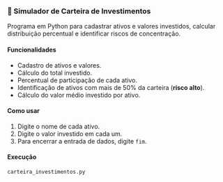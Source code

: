 ### 💼 Simulador de Carteira de Investimentos

Programa em Python para cadastrar ativos e valores investidos, calcular distribuição percentual e identificar riscos de concentração.

#### Funcionalidades
- Cadastro de ativos e valores.
- Cálculo do total investido.
- Percentual de participação de cada ativo.
- Identificação de ativos com mais de 50% da carteira (**risco alto**).
- Cálculo do valor médio investido por ativo.

#### Como usar
1. Digite o nome de cada ativo.
2. Digite o valor investido em cada um.
3. Para encerrar a entrada de dados, digite `fim`.

#### Execução
```bash
carteira_investimentos.py
